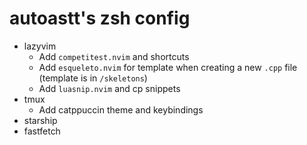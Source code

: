 # autoastt's zsh config

* lazyvim
  * Add `competitest.nvim` and shortcuts
  * Add `esqueleto.nvim` for template when creating a new `.cpp` file (template is in `/skeletons`)
  * Add `luasnip.nvim` and cp snippets
* tmux
  * Add catppuccin theme and keybindings
* starship
* fastfetch
